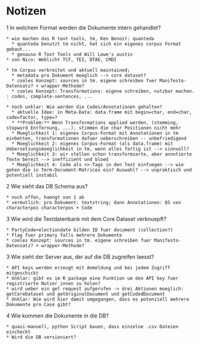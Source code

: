 Notizen
=======

1 In welchem Format werden die Dokumente intern gehandlet?

    * wie machen das R text tools, tm, Ken Benoit: quanteda
      * quanteda benutzt tm nicht, hat sich ein eigenes corpus Format gebaut...
      * genauso R Text Tools und Will Lowe's austin
    * von Nico: Weblicht TCF, TEI, DTAE, CMDI
    
    * tm Corpus verbreitet und aktuell maintained;
      * metadata pro Dokument moeglich --> core dataset?
      * cooles Konzept: sources in tm. eigene schreiben fuer Manifesto-Datensatz? + wrapper-Methode?
      * cooles Konzept: Transformations: eigene schreiben, nutzbar machen. : codes, complete-sentences, ...
    
    * noch unklar: Wie werden die Codes/Annotationen gehalten?
      * aktuelle Idee: in Meta-Data: data.frame mit begin=char, end=char, code=factor, type=?
      * **Problem:** Wenn Transformations applied werden, (stemming, stopword Entfernung, ...), stimmen die char Positionen nicht mehr
      * Moeglichkeit 1: eigenes Corpus-Format mit Annotationen in tm einbetten, transformationen dafuer ueberschreiben -- unbefriedigend
      * Moeglichkeit 2: eigenes Corpus-Format (als data.frame) mit Uebersetzungsmoeglichkeit in tm, wenn alles fertig ist --> sinnvoll? 
      * Moeglichkeit 3: wir stellen schon transformierte, aber annotierte Texte bereit --> ineffizient und bloed
      * Moeglichkeit 4: Code als <>-Tags in den Text einfuegen --> wie gehen die in Term-Document-Matrices ein? Auswahl? --> unpraktisch und potentiell instabil
    
2 Wie sieht das DB Schema aus?

    * noch offen, haengt von 1 ab
    * vermutlich: pro Dokument: textstring; dann Annotationen: QS von characterpos characterpos + Code
    
3 Wie wird die Textdatenbank mit dem Core Dataset verknuepft?

    * PartyCode+electiondate bilden ID fuer document (collection?)
    * Flag fuer primary falls mehrere Dokumente
    * cooles Konzept: sources in tm. eigene schreiben fuer Manifesto-Datensatz? + wrapper-Methode?
    
3 Wie sieht der Server aus, der auf die DB zugreifen laesst?

    * API keys werden erzeugt mit Anmeldung und bei jedem Zugriff mitgeschickt
    * Unklar: gibt es im R package eine Funktion um den API key fuer registrierte Nutzer_innen zu holen?
    * wird ueber ein get request aufgerufen -> drei Aktionen moeglich: getCoreDataset und getOriginalDocument und getCodedDocument
    * Unklar: Wie wird hier damit umgegangen, dass es potenziell mehrere Dokumente pro Case gibt?
    
4 Wie kommen die Dokumente in die DB?

    * quasi-manuell, python Script bauen, dass einzelne .csv Dateien eincheckt
    * Wird die DB versioniert?
    

    
    